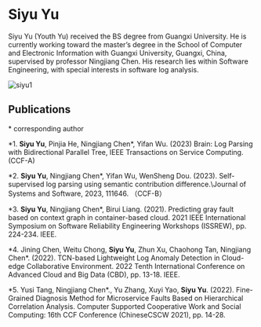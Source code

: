 # Siyu Yu
Siyu Yu (Youth Yu)
received the BS degree from Guangxi University. He is currently working toward the master’s degree in the School of Computer and Electronic Information with Guangxi University, Guangxi, China, supervised by professor Ningjiang Chen. His research lies within Software Engineering, with special interests in software log analysis.

![siyu1](https://user-images.githubusercontent.com/84389256/236620001-91dd8bec-aeb7-427d-bcdc-8baae52e4f5a.png)



## Publications

\* corresponding author

*1. **Siyu Yu**, Pinjia He, Ningjiang Chen\*, Yifan Wu. (2023) Brain: Log Parsing with Bidirectional Parallel Tree, IEEE Transactions on Service Computing. (CCF-A)

*2. **Siyu Yu**, Ningjiang Chen\*, Yifan Wu, WenSheng Dou. (2023). Self-supervised log parsing using semantic contribution difference.\Journal of Systems and Software, 2023, 111646. （CCF-B）

*3. **Siyu Yu**, Ningjiang Chen\*, Birui Liang. (2021). Predicting gray fault based on context graph in container-based cloud. 2021 IEEE International Symposium on Software Reliability Engineering Workshops (ISSREW), pp. 224-234. IEEE.

*4. Jining Chen, Weitu Chong, **Siyu Yu**, Zhun Xu, Chaohong Tan, Ningjiang Chen\*. (2022). TCN-based Lightweight Log Anomaly Detection in Cloud-edge Collaborative Environment. 2022 Tenth International Conference on Advanced Cloud and Big Data (CBD), pp. 13-18. IEEE.

*5. Yusi Tang, Ningjiang Chen\*., Yu Zhang, Xuyi Yao, **Siyu Yu**. (2022). Fine-Grained Diagnosis Method for Microservice Faults Based on Hierarchical Correlation Analysis. Computer Supported Cooperative Work and Social Computing: 16th CCF Conference (ChineseCSCW 2021), pp. 14-28.

